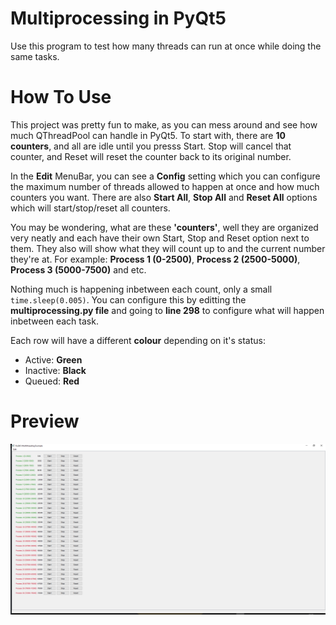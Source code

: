 # Multiprocessing in PyQt5
 Use this program to test how many threads can run at once while doing the same tasks.

# How To Use
This project was pretty fun to make, as you can mess around and see how much QThreadPool can handle in PyQt5.
To start with, there are **10 counters**, and all are idle until you presss Start. Stop will cancel that counter, and Reset will reset the counter back to its original number.

In the **Edit** MenuBar, you can see  a **Config** setting which you can configure the maximum number of threads allowed to happen at once and how much counters you want. There are also **Start All**, **Stop All** and **Reset All** options which will start/stop/reset all counters.

You may be wondering, what are these **'counters'**, well they are organized very neatly and each have their own Start, Stop and Reset option next to them.
They also will show what they will count up to and the current number they're at.
For example: **Process 1 (0-2500)**, **Process 2 (2500-5000)**, **Process 3 (5000-7500)** and etc.

Nothing much is happening inbetween each count, only a small `time.sleep(0.005)`. You can configure this by editting the **multiprocessing.py file** and going to **line 298** to configure what will happen inbetween each task.

Each row will have a different **colour** depending on it's status:
- Active: **Green**
- Inactive: **Black**
- Queued: **Red**

# Preview
![](preview.png)
